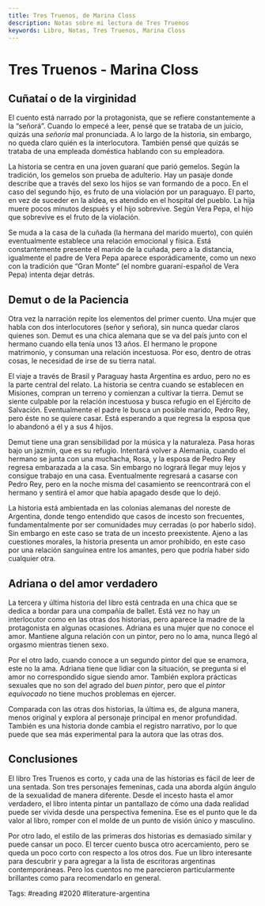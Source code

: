 ```yaml
---
title: Tres Truenos, de Marina Closs
description: Notas sobre mi lectura de Tres Truenos
keywords: Libro, Notas, Tres Truenos, Marina Closs
---
```

# Tres Truenos - Marina Closs

## Cuñataí o de la virginidad
 
El cuento está narrado por la protagonista, que se refiere constantemente a la “señorá”. Cuando lo empecé a leer, pensé que se trataba de un juicio, quizás una *señoría* mal pronunciada. A lo largo de la historia, sin embargo, no queda claro quién es la interlocutora. También pensé que quizás se trataba de una empleada doméstica hablando con su empleadora. 
 
La historia se centra en una joven guaraní que parió gemelos. Según la tradición, los gemelos son prueba de adulterio. Hay un pasaje donde describe que a través del sexo los hijos se van formando de a poco. En el caso del segundo hijo, es fruto de una violación por un paraguayo. El parto, en vez de suceder en la aldea, es atendido en el hospital del pueblo. La hija muere pocos minutos después y el hijo sobrevive. Según Vera Pepa, el hijo que sobrevive es el fruto de la violación. 

Se muda a la casa de la cuñada (la hermana del marido muerto), con quién eventualmente establece una relación emocional y física. Está constantemente presente el marido de la cuñada, pero a la distancia, igualmente el padre de Vera Pepa aparece esporádicamente, como un nexo con la tradición que “Gran Monte” (el nombre guaraní-español de Vera Pepa) intenta dejar detrás. 

## Demut o de la Paciencia
Otra vez la narración repite los elementos del primer cuento. Una mujer que habla con dos interlocutores (señor y señora), sin nunca quedar claros quienes son. Demut es una chica alemana que se va del país junto con el hermano cuando ella tenía unos 13 años. El hermano le propone matrimonio, y consuman una relación incestuosa. Por eso, dentro de otras cosas, le necesidad de irse de su tierra natal. 

El viaje a través de Brasil y Paraguay hasta Argentina es arduo, pero no es la parte central del relato. La historia se centra cuando se establecen en Misiones, compran un terreno y comienzan a cultivar la tierra. Demut se siente culpable por la relación incestuosa y busca refugio en el Ejército de Salvación. Eventualmente el padre le busca un posible marido, Pedro Rey, pero éste no se quiere casar. Está esperando a que regresa la esposa que lo abandonó a él y a sus 4 hijos. 

Demut tiene una gran sensibilidad por la música y la naturaleza. Pasa horas bajo un jazmín, que es su refugio. Intentará volver a Alemania, cuando el hermano se junta con una muchacha, Rosa, y la esposa de Pedro Rey regresa embarazada a la casa. Sin embargo no logrará llegar muy lejos y consigue trabajo en una casa. Eventualmente regresará a casarse con Pedro Rey, pero en la noche misma del casamiento se reencontrará con el hermano y sentirá el amor que había apagado desde que lo dejó. 

La historia está ambientada en las colonias alemanas del noreste de Argentina, donde tengo entendido que casos de incesto son frecuentes, fundamentalmente por ser comunidades muy cerradas (o por haberlo sido). Sin embargo en este caso se trata de un incesto preexistente. Ajeno a las cuestiones morales, la historia presenta un amor prohibido, en este caso por una relación sanguínea entre los amantes, pero que podría haber sido cualquier otra. 


## Adriana o del amor verdadero
La tercera y última historia del libro está centrada en una chica que se dedica a bordar para una compañía de ballet. Está vez no hay un interlocutor como en las otras dos historias, pero aparece la madre de la protagonista en algunas ocasiones. Adriana es una mujer que no conoce el amor. Mantiene alguna relación con un pintor, pero no lo ama, nunca llegó al orgasmo mientras tienen sexo. 

Por el otro lado, cuando conoce a un segundo pintor del que se enamora, este no la ama. Adriana tiene que lidiar con la situación, se pregunta si el amor no correspondido sigue siendo amor. También explora prácticas sexuales que no son del agrado del *buen pintor*, pero que el *pintor equivocado* no tiene muchos problemas en ejercer. 

Comparada con las otras dos historias, la última es, de alguna manera, menos original y explora al personaje principal en menor profundidad. También es una historia donde cambia el registro narrativo, por lo que puede que sea más experimental para la autora que las otras dos. 

## Conclusiones
El libro Tres Truenos es corto, y cada una de las historias es fácil de leer de una sentada. Son tres personajes femeninas, cada una aborda algún ángulo de la sexualidad de manera diferente. Desde el incesto hasta el amor verdadero, el libro intenta pintar un pantallazo de cómo una dada realidad puede ser vivida desde una perspectiva femenina. Ese es el punto que le da valor al libro, romper con el molde de un punto de visión único y masculino. 

Por otro lado, el estilo de las primeras dos historias es demasiado similar y puede cansar un poco. El tercer cuento busca otro acercamiento, pero se queda un poco corto con respecto a los otros dos. Fue un libro interesante para descubrir y para agregar a la lista de escritoras argentinas contemporáneas. Pero los cuentos no me parecieron particularmente brillantes como para recomendarlo en general. 

Tags: #reading #2020 #literature-argentina